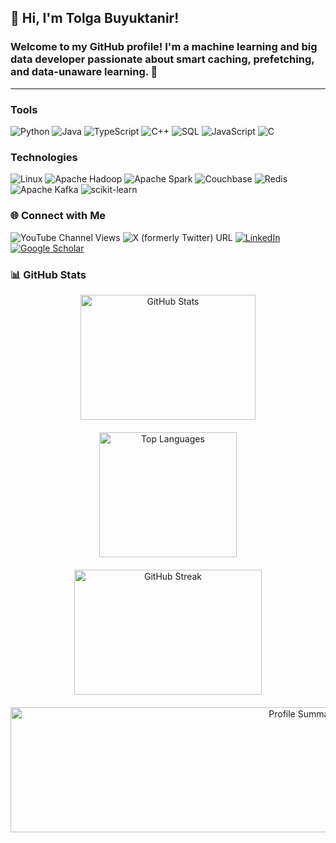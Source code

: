 ## 👋 Hi, I'm Tolga Buyuktanir!
### Welcome to my GitHub profile! I'm a machine learning and big data developer passionate about smart caching, prefetching, and data-unaware learning. 🌟
---
### Tools
![Python](https://img.shields.io/badge/-Python-000?style=flat-square&logo=Python)
![Java](https://img.shields.io/badge/-Java-000?style=flat-square&logo=Java&logoColor=007396)
![TypeScript](https://img.shields.io/badge/-TypeScript-000?style=flat-square&logo=TypeScript)
![C++](https://img.shields.io/badge/-C++-000?style=flat-square&logo=c%2b%2b&logoColor=00599C)
![SQL](https://img.shields.io/badge/-SQL-000?style=flat-square&logo=MySQL)
![JavaScript](https://img.shields.io/badge/-JavaScript-000?style=flat-square&logo=JavaScript)
![C](https://img.shields.io/badge/-C-000?style=flat-square&logo=C)

### Technologies
![Linux](https://img.shields.io/badge/-Linux-000?style=flat-square&logo=Linux)
![Apache Hadoop](https://img.shields.io/badge/Apache_Hadoop-222?style=flat-square&logo=apache-hadoop&logoColor=66CCFF)
![Apache Spark](https://img.shields.io/badge/Apache%20Spark-E25A1C?style=flat-square&logo=apachespark&logoColor=white)
![Couchbase](https://img.shields.io/badge/Couchbase-EA2328?style=flat-square&logo=Couchbase&logoColor=white)
![Redis](https://img.shields.io/badge/-Redis-000?style=flat-square&logo=Redis)
![Apache Kafka](https://img.shields.io/badge/Apache_Kafka-231F20?style=flat-square&logo=apache-kafka&logoColor=white)
![scikit-learn](https://img.shields.io/badge/scikit--learn-F7931E?style=flat-square&logo=scikit-learn&logoColor=white)

### 🌐 Connect with Me
![YouTube Channel Views](https://img.shields.io/youtube/channel/views/UCxDnkMlK_Vvru7awNIgD_oQ?style=flat-square)
![X (formerly Twitter) URL](https://img.shields.io/twitter/url?url=https%3A%2F%2Fx.com%2Ftolgabuyuktanir?style=flat-square)
[![LinkedIn](https://img.shields.io/badge/LinkedIn-%230077B5.svg?style=flat-square&logo=linkedin&logoColor=white)](https://www.linkedin.com/in/tolga-buyuktanir-6b63733a/)
[![Google Scholar](https://img.shields.io/badge/Google%20Scholar-4285F4?style=flat-square&logo=google-scholar&logoColor=white)](https://scholar.google.com/citations?user=D2Md-J4AAAAJ)

### 📊 GitHub Stats

<div align="center">
  <div style="display: flex; justify-content: center; gap: 20px; flex-wrap: wrap;">
    <img src="https://github-readme-stats.vercel.app/api?username=tolgabuyuktanir&show_icons=true&theme=radical" alt="GitHub Stats" width="280" height="200">
    <img src="https://github-readme-stats.vercel.app/api/top-langs/?username=tolgabuyuktanir&layout=compact&theme=radical" alt="Top Languages" width="220" height="200">
    <img src="https://streak-stats.demolab.com?user=tolgabuyuktanir&theme=radical&hide_border=true" alt="GitHub Streak" width="300" height="200">
  </div>
  <div style="display: flex; justify-content: center; margin-top: 20px;">
    <img src="https://github-profile-summary-cards.vercel.app/api/cards/profile-details?username=tolgabuyuktanir&theme=radical" alt="Profile Summary" width="920" height="200">
  </div>
</div>

